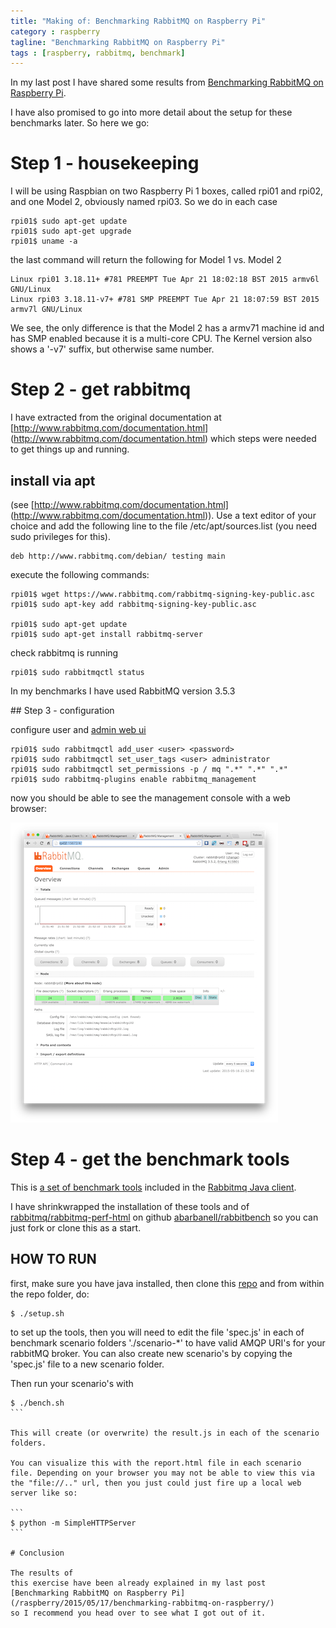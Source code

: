 ```yaml
---
title: "Making of: Benchmarking RabbitMQ on Raspberry Pi"
category : raspberry
tagline: "Benchmarking RabbitMQ on Raspberry Pi"
tags : [raspberry, rabbitmq, benchmark]
---
```


In my last post I have shared some results from [Benchmarking RabbitMQ on Raspberry Pi](/raspberry/2015/05/17/benchmarking-rabbitmq-on-raspberry/).  

I have also promised to go into more detail about the setup for these benchmarks later. So here we go:

# Step 1 - housekeeping

I will be using Raspbian on two Raspberry Pi 1 boxes, called rpi01
and rpi02, and one Model 2,  obviously named rpi03. So we do in
each case

```
rpi01$ sudo apt-get update
rpi01$ sudo apt-get upgrade
rpi01$ uname -a
```

the last command will return the following for Model 1 vs. Model 2

```
Linux rpi01 3.18.11+ #781 PREEMPT Tue Apr 21 18:02:18 BST 2015 armv6l GNU/Linux
Linux rpi03 3.18.11-v7+ #781 SMP PREEMPT Tue Apr 21 18:07:59 BST 2015 armv7l GNU/Linux
```

We see, the only difference is that the Model 2 has a armv71 machine
id and has SMP enabled because it is a multi-core CPU. The Kernel version also shows a '-v7' suffix, but otherwise same number.


# Step 2 - get rabbitmq

I have extracted from the original documentation at
[http://www.rabbitmq.com/documentation.html]
(http://www.rabbitmq.com/documentation.html)
which steps were needed to get things up and running.

## install via apt 
(see
[http://www.rabbitmq.com/documentation.html]
(http://www.rabbitmq.com/documentation.html)).
  Use a text editor of your choice and add the following 
line to the file /etc/apt/sources.list (you need sudo privileges for this).


```
deb http://www.rabbitmq.com/debian/ testing main
```

execute the following commands: 

```
rpi01$ wget https://www.rabbitmq.com/rabbitmq-signing-key-public.asc
rpi01$ sudo apt-key add rabbitmq-signing-key-public.asc 

rpi01$ sudo apt-get update
rpi01$ sudo apt-get install rabbitmq-server
```

check rabbitmq is running 

```
rpi01$ sudo rabbitmqctl status
```

In my benchmarks I have used RabbitMQ version 3.5.3

## Step 3 - configuration

configure user and [admin web ui](http://www.rabbitmq.com/management.html)

```
rpi01$ sudo rabbitmqctl add_user <user> <password>
rpi01$ sudo rabbitmqctl set_user_tags <user> administrator
rpi01$ sudo rabbitmqctl set_permissions -p / mq ".*" ".*" ".*"
rpi01$ sudo rabbitmq-plugins enable rabbitmq_management
```

now you should be able to see the management console with a web browser: 

![Rabbit console](/assets/img/2015/05/16/rabbit-console.png)

# Step 4 - get the benchmark tools

This is [a set of benchmark tools](http://www.rabbitmq.com/java-tools.html)
included in the [Rabbitmq Java client](http://www.rabbitmq.com/java-client.html).

I have shrinkwrapped the installation of these tools and of [rabbitmq/rabbitmq-perf-html](https://github.com/rabbitmq/rabbitmq-perf-html) on github [abarbanell/rabbitbench](https://github.com/abarbanell/rabbitbench) so you can just fork or clone this as a start. 

## HOW TO RUN

first, make sure you have java installed, then clone this [repo](https://github.com/abarbanell/rabbitbench) and from within the repo folder, do: 

```
$ ./setup.sh
```
to set up the tools, then you will need to edit the file 'spec.js' in each of benchmark scenario folders './scenario-*'
 to have valid AMQP URI's for your rabbitMQ broker. You can also create new scenario's by copying  the 'spec.js' file to a new scenario folder.

Then run your scenario's with 

````
$ ./bench.sh
```

This will create (or overwrite) the result.js in each of the scenario folders.

You can visualize this with the report.html file in each scenario file. Depending on your browser you may not be able to view this via the "file://.." url, then you just could just fire up a local web server like so: 

```
$ python -m SimpleHTTPServer
```

# Conclusion

The results of 
this exercise have been already explained in my last post 
[Benchmarking RabbitMQ on Raspberry Pi](/raspberry/2015/05/17/benchmarking-rabbitmq-on-raspberry/)
so I recommend you head over to see what I got out of it.


